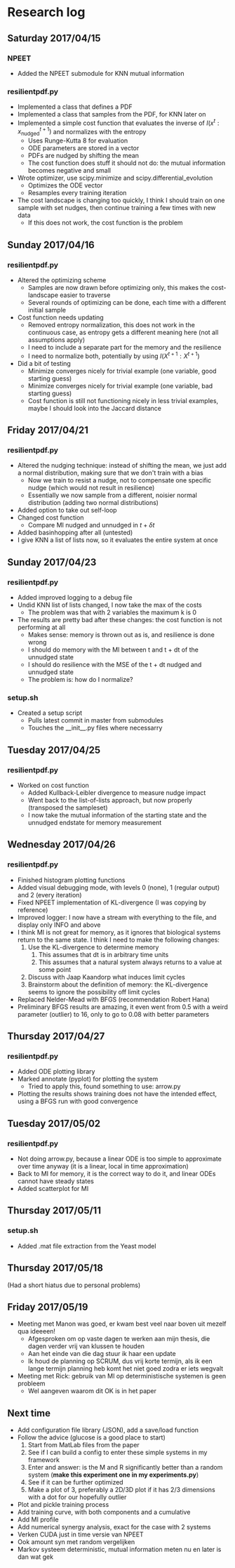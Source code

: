 # Research log

## Saturday 2017/04/15

### NPEET

* Added the NPEET submodule for KNN mutual information

### resilientpdf.py

* Implemented a class that defines a PDF
* Implemented a class that samples from the PDF, for KNN later on
* Implemented a simple cost function that evaluates the inverse of $I(x^{t}:x^{t+1}_\mathrm{nudged})$ and normalizes with the entropy
    * Uses Runge-Kutta 8 for evaluation
    * ODE parameters are stored in a vector
    * PDFs are nudged by shifting the mean
    * The cost function does stuff it should not do: the mutual information becomes negative and small
* Wrote optimizer, use scipy.minimize and scipy.differential_evolution
    * Optimizes the ODE vector
    * Resamples every training iteration
* The cost landscape is changing too quickly, I think I should train on one sample with set nudges, then continue training a few times with new data
    * If this does not work, the cost function is the problem

## Sunday 2017/04/16

### resilientpdf.py

* Altered the optimizing scheme
    * Samples are now drawn before optimizing only, this makes the cost-landscape easier to traverse
    * Several rounds of optimizing can be done, each time with a different initial sample
* Cost function needs updating
    * Removed entropy normalization, this does not work in the continuous case, as entropy gets a different meaning here (not all assumptions apply)
    * I need to include a separate part for the memory and the resilience
    * I need to normalize both, potentially by using $I(X^{t+1}:X^{t+1})$
* Did a bit of testing
    * Minimize converges nicely for trivial example (one variable, good starting guess)
    * Minimize converges nicely for trivial example (one variable, bad starting guess)
    * Cost function is still not functioning nicely in less trivial examples, maybe I should look into the Jaccard distance

## Friday 2017/04/21

### resilientpdf.py

* Altered the nudging technique: instead of shifting the mean, we just add a normal distribution, making sure that we don't train with a bias
    * Now we train to resist a nudge, not to compensate one specific nudge (which would not result in resilience)
    * Essentially we now sample from a different, noisier normal distribution (adding two normal distributions)
* Added option to take out self-loop
* Changed cost function
    * Compare MI nudged and unnudged in $t + \delta t$
* Added basinhopping after all (untested)
* I give KNN a list of lists now, so it evaluates the entire system at once

## Sunday 2017/04/23

### resilientpdf.py

* Added improved logging to a debug file
* Undid KNN list of lists changed, I now take the max of the costs
    * The problem was that with 2 variables the maximum k is 0
* The results are pretty bad after these changes: the cost function is not performing at all
    * Makes sense: memory is thrown out as is, and resilience is done wrong
    * I should do memory with the MI between t and t + dt of the unnudged state
    * I should do resilience with the MSE of the t + dt nudged and unnudged state
    * The problem is: how do I normalize?

### setup.sh

* Created a setup script
    * Pulls latest commit in master from submodules
    * Touches the \_\_init\_\_.py files where necessarry

## Tuesday 2017/04/25

### resilientpdf.py

* Worked on cost function
    * Added Kullback-Leibler divergence to measure nudge impact
    * Went back to the list-of-lists approach, but now properly (transposed the sampleset)
    * I now take the mutual information of the starting state and the unnudged endstate for memory measurement

## Wednesday 2017/04/26

### resilientpdf.py

* Finished histogram plotting functions
* Added visual debugging mode, with levels 0 (none), 1 (regular output) and 2 (every iteration)
* Fixed NPEET implementation of KL-divergence (I was copying by reference)
* Improved logger: I now have a stream with everything to the file, and display only INFO and above
* I think MI is not great for memory, as it ignores that biological systems return to the same state. I think I need to make the following changes:
    1. Use the KL-divergence to determine memory
        1. This assumes that dt is in arbitrary time units
        2. This assumes that a natural system always returns to a value at some point
    2. Discuss with Jaap Kaandorp what induces limit cycles
    3. Brainstorm about the definition of memory: the KL-divergence seems to ignore the possibility off limit cycles
* Replaced Nelder-Mead with BFGS (recommendation Robert Hana)
* Preliminary BFGS results are amazing, it even went from 0.5 with a weird parameter (outlier) to 16, only to go to 0.08 with better parameters

## Thursday 2017/04/27

### resilientpdf.py

* Added ODE plotting library
* Marked annotate (pyplot) for plotting the system
    * Tried to apply this, found something to use: arrow.py
* Plotting the results shows training does not have the intended effect, using a BFGS run with good convergence

## Tuesday 2017/05/02

### resilientpdf.py

* Not doing arrow.py, because a linear ODE is too simple to approximate over time anyway (it is a linear, local in time approximation)
* Back to MI for memory, it is the correct way to do it, and linear ODEs cannot have steady states
* Added scatterplot for MI

## Thursday 2017/05/11

### setup.sh

* Added .mat file extraction from the Yeast model

## Thursday 2017/05/18

(Had a short hiatus due to personal problems)

## Friday 2017/05/19

* Meeting met Manon was goed, er kwam best veel naar boven uit mezelf qua ideeeen!
    * Afgesproken om op vaste dagen te werken aan mijn thesis, die dagen verder vrij van klussen te houden
    * Aan het einde van die dag stuur ik haar een update
    * Ik houd de planning op SCRUM, dus vrij korte termijn, als ik een lange termijn planning heb komt het niet goed zodra er iets wegvalt
* Meeting met Rick: gebruik van MI op deterministische systemen is geen probleem
    * Wel aangeven waarom dit OK is in het paper

## Next time

* Add configuration file library (JSON), add a save/load function
* Follow the advice (glucose is a good place to start)
    1. Start from MatLab files from the paper
    2. See if I can build a config to enter these simple systems in my framework
    3. Enter and answer: is the M and R significantly better than a random system (**make this experiment one in my experiments.py**)
    4. See if it can be further optimized
    5. Make a plot of 3, preferably a 2D/3D plot if it has 2/3 dimensions with a dot for our hopefully outlier
* Plot and pickle training process
* Add training curve, with both components and a cumulative
* Add MI profile
* Add numerical synergy analysis, exact for the case with 2 systems
* Verken CUDA just in time versie van NPEET
* Ook amount syn met random vergelijken
* Markov systeem deterministic, mutual information meten nu en later is dan wat gek